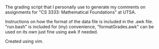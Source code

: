 The grading script that I personally use to generate my comments on assignments for "CS 3333: Mathematical Foundations" at UTSA.

Instructions on how the format of the data file is included in the .awk file. "run.bash" is included for (my) convenience, "formatGrades.awk" can be used on its own just fine using awk if needed.

Created using vim.
